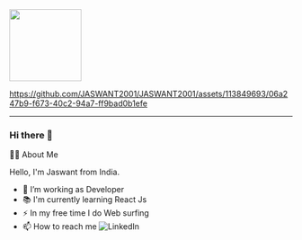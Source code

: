 <img src="[https://github.com/JASWANT2001/image.git](https://github.com/JASWANT2001/image/blob/c7f5afc0da80d4c543cf082b10bdb15cd9bdc71f/Your%20paragraph%20text.mp4)" width="128"/>



https://github.com/JASWANT2001/JASWANT2001/assets/113849693/06a247b9-f673-40c2-94a7-ff9bad0b1efe


___________________________________________________________________________________________________________

### Hi there 👋

👩‍💻 About Me

Hello, I'm Jaswant from India.

- 🔭 I’m working as Developer
- 📚 I'm currently learning React Js
- ⚡ In my free time I do Web surfing
- 📫 How to reach me  ![LinkedIn](www.linkedin.com/in/jaswant2001)

  




<!--
**JASWANT2001/JASWANT2001** is a ✨ _special_ ✨ repository because its `README.md` (this file) appears on your GitHub profile.

Here are some ideas to get you started:

- 🔭 I’m currently working on ...
- 🌱 I’m currently learning ...
- 👯 I’m looking to collaborate on ...
- 🤔 I’m looking for help with ...
- 💬 Ask me about ...
- 📫 How to reach me: ...
- 😄 Pronouns: ...
- ⚡ Fun fact: ...
-->
